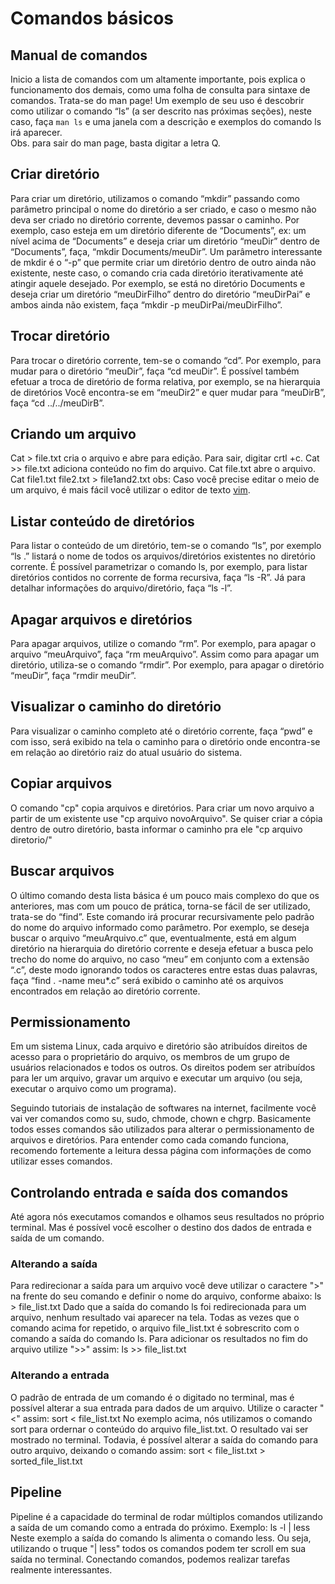 # Comandos básicos

## Manual de comandos
Inicio a lista  de comandos com um altamente importante, pois explica o funcionamento dos demais, como uma folha de consulta para sintaxe de comandos. Trata-se do man page! Um exemplo de seu uso é descobrir como utilizar o comando “ls” (a ser descrito nas próximas seções), neste caso, faça `man ls` e uma janela com a descrição e exemplos do comando ls irá aparecer.   
Obs. para sair do man page, basta digitar a letra Q.

## Criar diretório
Para criar um diretório, utilizamos o comando “mkdir” passando como parâmetro principal o nome do diretório a ser criado, e caso o mesmo não deva ser criado no diretório corrente, devemos passar o caminho. Por exemplo, caso esteja em um diretório diferente de “Documents”, ex: um nível acima de “Documents” e deseja criar um diretório “meuDir” dentro de “Documents”, faça, “mkdir Documents/meuDir”.
Um parâmetro interessante de mkdir é o “-p” que permite criar um diretório dentro de outro ainda não existente, neste caso, o comando cria cada diretório iterativamente até atingir aquele desejado. Por exemplo, se está no diretório Documents e deseja criar um diretório “meuDirFilho” dentro do diretório “meuDirPai” e ambos ainda não existem, faça “mkdir -p meuDirPai/meuDirFilho”.

## Trocar diretório
Para trocar o diretório corrente, tem-se o comando “cd”. Por exemplo, para mudar para o diretório “meuDir”, faça “cd meuDir”. É possível também efetuar a troca de diretório de forma relativa, por exemplo, se na hierarquia de diretórios
Você encontra-se em “meuDir2” e quer mudar para “meuDirB”, faça “cd ../../meuDirB”.  

## Criando um arquivo
Cat > file.txt  cria o arquivo e abre para edição. Para sair, digitar crtl +c.
Cat >> file.txt adiciona conteúdo no fim do arquivo.
Cat file.txt abre o arquivo.
Cat file1.txt file2.txt > file1and2.txt
obs: Caso você precise editar o meio de um arquivo, é mais fácil você utilizar o editor de texto [vim](https://opensource.com/article/19/3/getting-started-vim).

## Listar conteúdo de diretórios
Para listar o conteúdo de um diretório, tem-se o comando “ls”, por exemplo “ls .” listará o nome de todos os arquivos/diretórios existentes no diretório corrente.
É possível parametrizar o comando ls, por exemplo, para listar diretórios contidos no corrente de forma recursiva, faça “ls -R”.
Já para detalhar informações do arquivo/diretório, faça “ls -l”.

## Apagar arquivos e diretórios
Para apagar arquivos, utilize o comando “rm”. Por exemplo, para apagar o arquivo “meuArquivo”, faça “rm meuArquivo”.
Assim como para apagar um diretório, utiliza-se o comando “rmdir”. Por exemplo, para apagar o diretório “meuDir”, faça “rmdir meuDir”.

## Visualizar o caminho do diretório
Para visualizar o caminho completo até o diretório corrente, faça “pwd” e com isso, será exibido na tela o caminho para o diretório onde encontra-se em  relação ao diretório raiz do atual usuário do sistema.

## Copiar arquivos 
O comando "cp" copia arquivos e diretórios. 
Para criar um novo arquivo a partir de um existente use "cp arquivo novoArquivo". Se quiser criar a cópia dentro de outro diretório, basta informar o caminho pra ele "cp arquivo diretorio/"

## Buscar arquivos
O último comando desta lista básica é um pouco mais complexo do que os anteriores, mas com um pouco de prática, torna-se fácil de ser utilizado, trata-se do “find”. Este comando irá procurar recursivamente pelo padrão do nome do arquivo informado como parâmetro.
Por exemplo, se deseja buscar o arquivo “meuArquivo.c” que, eventualmente, está em algum diretório na hierarquia do diretório corrente e deseja efetuar a busca pelo trecho do nome do arquivo, no caso “meu” em conjunto com a extensão “.c”, deste modo ignorando todos os caracteres entre estas duas palavras, faça “find . -name meu*.c” será exibido o caminho até os arquivos encontrados em relação ao diretório corrente.

## Permissionamento
Em um sistema Linux, cada arquivo e diretório são atribuídos direitos de acesso para o proprietário do arquivo, os membros de um grupo de usuários relacionados e todos os outros. Os direitos podem ser atribuídos para ler um arquivo, gravar um arquivo e executar um arquivo (ou seja, executar o arquivo como um programa).

Seguindo tutoriais de instalação de softwares na internet, facilmente você vai ver comandos como su, sudo, chmode, chown e chgrp. Basicamente todos esses comandos são utilizados para alterar o permissionamento de arquivos e diretórios. Para entender como cada comando funciona, recomendo fortemente a leitura dessa página com informações de como utilizar esses comandos.

## Controlando entrada e saída dos comandos
Até agora nós executamos comandos e olhamos seus resultados no próprio terminal. Mas é possível você escolher o destino dos dados de entrada e saída de um comando.

### Alterando a saída
Para redirecionar a saída para um arquivo você deve utilizar o caractere ">" na frente do seu comando e definir o nome do arquivo, conforme abaixo:
ls > file_list.txt
Dado que a saída do comando ls foi redirecionada para um arquivo, nenhum resultado vai aparecer na tela.
Todas as vezes que o comando acima for repetido, o arquivo file_list.txt é sobrescrito com o comando a saída do comando ls. Para adicionar os resultados no fim do arquivo utilize ">>" assim:
ls >> file_list.txt

### Alterando a entrada
O padrão de entrada de um comando é o digitado no terminal, mas é possível alterar a sua entrada para dados de um arquivo. Utilize o caracter "<" assim:
sort < file_list.txt
No exemplo acima, nós utilizamos o comando sort para ordernar o conteúdo do arquivo file_list.txt. O resultado vai ser mostrado no terminal. Todavia, é possível alterar a saída do comando para outro arquivo, deixando o comando assim:
sort < file_list.txt > sorted_file_list.txt

## Pipeline
Pipeline é a capacidade do terminal de rodar múltiplos comandos utilizando a saída de um comando como a entrada do próximo. Exemplo:
ls -l | less
Neste exemplo a saída do comando ls alimenta o comando less. Ou seja, utilizando o truque "| less" todos os comandos podem ter scroll em sua saída no terminal.
Conectando comandos, podemos realizar tarefas realmente interessantes.

